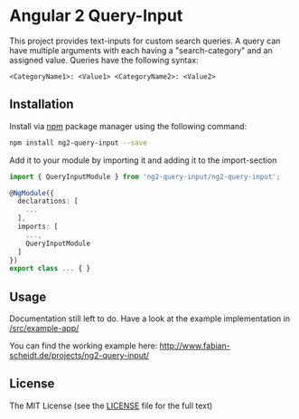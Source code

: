# Angular 2 Query-Input

This project provides text-inputs for custom search queries. A query can have multiple arguments with each having a
"search-category" and an assigned value. Queries have the following syntax:

  ```
  <CategoryName1>: <Value1> <CategoryName2>: <Value2>
  ```

## Installation
Install via [npm](https://www.npmjs.com/search?q=ng2-table) package manager using the following command:

  ```bash
  npm install ng2-query-input --save
  ```

Add it to your module by importing it and adding it to the import-section

  ```typescript
  import { QueryInputModule } from 'ng2-query-input/ng2-query-input';
  ```

  ```typescript
  @NgModule({
    declarations: [
      ...
    ],
    imports: [
      ...,
      QueryInputModule
    ]
  })
  export class ... { }

  ```

## Usage

Documentation still left to do. Have a look at the example implementation in [/src/example-app/](https://github.com/fabianscheidt/ng2-query-input/tree/master/src/example-app)

You can find the working example here: http://www.fabian-scheidt.de/projects/ng2-query-input/

## License

The MIT License (see the [LICENSE](https://github.com/fabianscheidt/ng2-query-input/blob/master/LICENSE) file for the full text)
